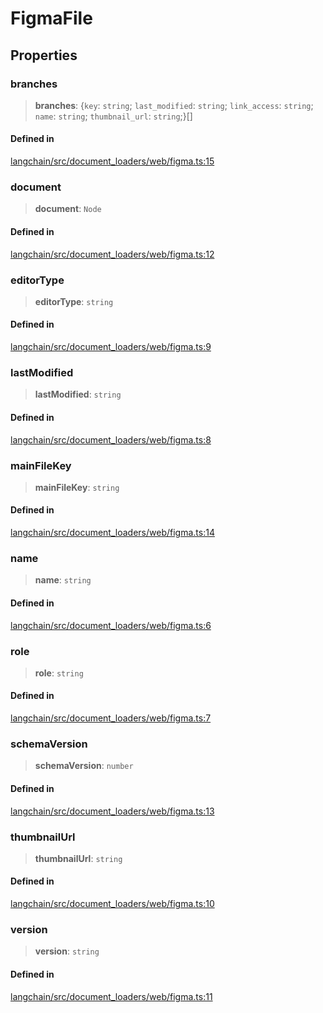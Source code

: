 FigmaFile
=========

Properties[](#properties "Direct link to Properties")
------------------------------------------------------

### branches[](#branches "Direct link to branches")

> **branches**: {`key`: `string`; `last_modified`: `string`; `link_access`: `string`; `name`: `string`; `thumbnail_url`: `string`;}\[\]

#### Defined in[](#defined-in "Direct link to Defined in")

[langchain/src/document\_loaders/web/figma.ts:15](https://github.com/hwchase17/langchainjs/blob/1c1274d/langchain/src/document_loaders/web/figma.ts#L15)

### document[](#document "Direct link to document")

> **document**: `Node`

#### Defined in[](#defined-in-1 "Direct link to Defined in")

[langchain/src/document\_loaders/web/figma.ts:12](https://github.com/hwchase17/langchainjs/blob/1c1274d/langchain/src/document_loaders/web/figma.ts#L12)

### editorType[](#editortype "Direct link to editorType")

> **editorType**: `string`

#### Defined in[](#defined-in-2 "Direct link to Defined in")

[langchain/src/document\_loaders/web/figma.ts:9](https://github.com/hwchase17/langchainjs/blob/1c1274d/langchain/src/document_loaders/web/figma.ts#L9)

### lastModified[](#lastmodified "Direct link to lastModified")

> **lastModified**: `string`

#### Defined in[](#defined-in-3 "Direct link to Defined in")

[langchain/src/document\_loaders/web/figma.ts:8](https://github.com/hwchase17/langchainjs/blob/1c1274d/langchain/src/document_loaders/web/figma.ts#L8)

### mainFileKey[](#mainfilekey "Direct link to mainFileKey")

> **mainFileKey**: `string`

#### Defined in[](#defined-in-4 "Direct link to Defined in")

[langchain/src/document\_loaders/web/figma.ts:14](https://github.com/hwchase17/langchainjs/blob/1c1274d/langchain/src/document_loaders/web/figma.ts#L14)

### name[](#name "Direct link to name")

> **name**: `string`

#### Defined in[](#defined-in-5 "Direct link to Defined in")

[langchain/src/document\_loaders/web/figma.ts:6](https://github.com/hwchase17/langchainjs/blob/1c1274d/langchain/src/document_loaders/web/figma.ts#L6)

### role[](#role "Direct link to role")

> **role**: `string`

#### Defined in[](#defined-in-6 "Direct link to Defined in")

[langchain/src/document\_loaders/web/figma.ts:7](https://github.com/hwchase17/langchainjs/blob/1c1274d/langchain/src/document_loaders/web/figma.ts#L7)

### schemaVersion[](#schemaversion "Direct link to schemaVersion")

> **schemaVersion**: `number`

#### Defined in[](#defined-in-7 "Direct link to Defined in")

[langchain/src/document\_loaders/web/figma.ts:13](https://github.com/hwchase17/langchainjs/blob/1c1274d/langchain/src/document_loaders/web/figma.ts#L13)

### thumbnailUrl[](#thumbnailurl "Direct link to thumbnailUrl")

> **thumbnailUrl**: `string`

#### Defined in[](#defined-in-8 "Direct link to Defined in")

[langchain/src/document\_loaders/web/figma.ts:10](https://github.com/hwchase17/langchainjs/blob/1c1274d/langchain/src/document_loaders/web/figma.ts#L10)

### version[](#version "Direct link to version")

> **version**: `string`

#### Defined in[](#defined-in-9 "Direct link to Defined in")

[langchain/src/document\_loaders/web/figma.ts:11](https://github.com/hwchase17/langchainjs/blob/1c1274d/langchain/src/document_loaders/web/figma.ts#L11)